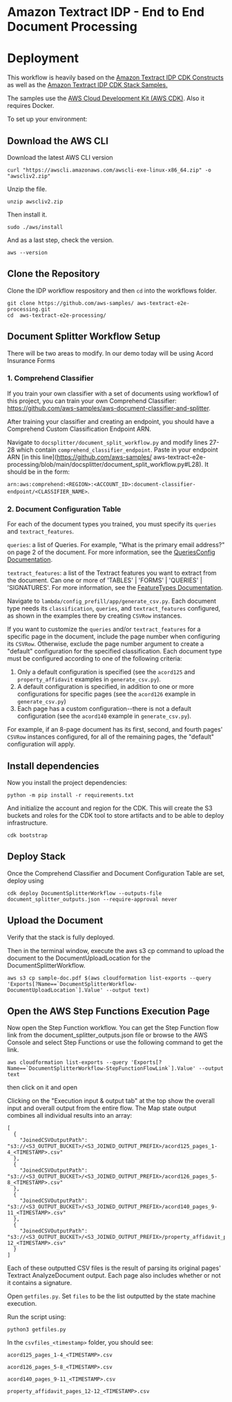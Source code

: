 # Amazon Textract IDP - End to End Document Processing 

# Deployment

This workflow is heavily based on the [Amazon Textract IDP CDK Constructs](https://github.com/aws-samples/amazon-textract-idp-cdk-constructs/) as well as the [Amazon Textract IDP CDK Stack Samples.](https://github.com/aws-samples/amazon-textract-idp-cdk-stack-samples)

The samples use the [AWS Cloud Development Kit (AWS CDK)](https://docs.aws.amazon.com/cdk/v2/guide/getting_started.html).
Also it requires Docker.

To set up your environment:

## Download the AWS CLI

Download the latest AWS CLI version
```
curl "https://awscli.amazonaws.com/awscli-exe-linux-x86_64.zip" -o "awscliv2.zip"
```

Unzip the file.
```
unzip awscliv2.zip
```

Then install it.
```
sudo ./aws/install
```

And as a last step, check the version.
```
aws --version
```



## Clone the Repository

Clone the IDP workflow respository and then ```cd``` into the workflows folder.
```
git clone https://github.com/aws-samples/ aws-textract-e2e-processing.git
cd  aws-textract-e2e-processing/
```

## Document Splitter Workflow Setup

There will be two areas to modify. In our demo today will be using Acord Insurance Forms 

### 1. Comprehend Classifier
If you train your own classifier with a set of documents using workflow1 of this project, you can train your own Comprehend Classifier: 
https://github.com/aws-samples/aws-document-classifier-and-splitter.

After training your classifier and creating an endpoint, you should have a Comprehend Custom Classification Endpoint ARN. 

Navigate to ```docsplitter/document_split_workflow.py``` and modify lines 27-28 which contain ```comprehend_classifier_endpoint```. Paste in your endpoint ARN [in this line](https://github.com/aws-samples/ aws-textract-e2e-processing/blob/main/docsplitter/document_split_workflow.py#L28). It should be in the form: 

```arn:aws:comprehend:<REGION>:<ACCOUNT_ID>:document-classifier-endpoint/<CLASSIFIER_NAME>```.


### 2. Document Configuration Table
For each of the document types you trained, you must specify its ```queries``` and ```textract_features```.

```queries```: a list of Queries. For example, "What is the primary email address?" on page 2 of the document. For more information, see the [QueriesConfig Documentation](https://docs.aws.amazon.com/textract/latest/dg/API_AnalyzeDocument.html#Textract-AnalyzeDocument-request-QueriesConfig).

```textract_features```: a list of the Textract features you want to extract from the document. Can one or more of 'TABLES' | 'FORMS' | 'QUERIES' | 'SIGNATURES'.
For more information, see the [FeatureTypes Documentation](https://docs.aws.amazon.com/textract/latest/dg/API_AnalyzeDocument.html#Textract-AnalyzeDocument-request-FeatureTypes).

Navigate to ```lambda/config_prefill/app/generate_csv.py```. Each document type needs its ```classification```, ```queries```, and ```textract_features``` configured, as shown in the examples there by creating ```CSVRow``` instances.

If you want to customize the ```queries``` and/or ```textract_features``` for a specific page in the document, include the page number when configuring its ```CSVRow```.
Otherwise, exclude the page number argument to create a "default" configuration for the specified classification.
Each document type must be configured according to one of the following criteria:
1. Only a default configuration is specified (see the ```acord125``` and ```property_affidavit``` examples in ```generate_csv.py```).
2. A default configuration is specified, in addition to one or more configurations for specific pages (see the ```acord126``` example in ```generate_csv.py```)
3. Each page has a custom configuration--there is not a default configuration (see the ```acord140``` example in ```generate_csv.py```).

For example, if an 8-page document has its first, second, and fourth pages' ```CSVRow``` instances configured, for all of the remaining pages, the "default" configuration will apply.

## Install dependencies

Now you install the project dependencies:
```
python -m pip install -r requirements.txt
```

And initialize the account and region for the CDK. This will create the S3 buckets and roles for the CDK tool to store artifacts and to be able to deploy infrastructure.
```
cdk bootstrap
```

## Deploy Stack

Once the Comprehend Classifier and Document Configuration Table are set, deploy using
```
cdk deploy DocumentSplitterWorkflow --outputs-file document_splitter_outputs.json --require-approval never 
```
## Upload the Document
Verify that the stack is fully deployed.


Then in the terminal window, execute the aws s3 cp command to upload the document to the DocumentUploadLocation for the DocumentSplitterWorkflow.

```
aws s3 cp sample-doc.pdf $(aws cloudformation list-exports --query 'Exports[?Name==`DocumentSplitterWorkflow-DocumentUploadLocation`].Value' --output text)
```
 
## Open the AWS Step Functions Execution Page
Now open the Step Function workflow. You can get the Step Function flow link from the document_splitter_outputs.json file or browse to the AWS Console and select Step Functions or use the following command to get the link.

```
aws cloudformation list-exports --query 'Exports[?Name==`DocumentSplitterWorkflow-StepFunctionFlowLink`].Value' --output text
```

then click on it and open

Clicking on the "Execution input & output tab" at the top show the overall input and overall output from the entire flow. The Map state output combines all individual results into an array:

```
[
  {
    "JoinedCSVOutputPath": "s3://<S3_OUTPUT_BUCKET>/<S3_JOINED_OUTPUT_PREFIX>/acord125_pages_1-4_<TIMESTAMP>.csv"
  },
  {
    "JoinedCSVOutputPath": "s3://<S3_OUTPUT_BUCKET>/<S3_JOINED_OUTPUT_PREFIX>/acord126_pages_5-8_<TIMESTAMP>.csv"
  },
  {
    "JoinedCSVOutputPath": "s3://<S3_OUTPUT_BUCKET>/<S3_JOINED_OUTPUT_PREFIX>/acord140_pages_9-11_<TIMESTAMP>.csv"
  },
  {
    "JoinedCSVOutputPath": "s3://<S3_OUTPUT_BUCKET>/<S3_JOINED_OUTPUT_PREFIX>/property_affidavit_pages_12-12_<TIMESTAMP>.csv"
  }
]
```

Each of these outputted CSV files is the result of parsing its original pages' Textract AnalyzeDocument output. Each page also includes whether or not it contains a signature.

Open ```getfiles.py```. Set ```files``` to be the list outputted by the state machine execution.

Run the script using:

```python3 getfiles.py```

In the ```csvfiles_<timestamp>``` folder, you should see:

```acord125_pages_1-4_<TIMESTAMP>.csv```

```acord126_pages_5-8_<TIMESTAMP>.csv```

```acord140_pages_9-11_<TIMESTAMP>.csv```

```property_affidavit_pages_12-12_<TIMESTAMP>.csv```
